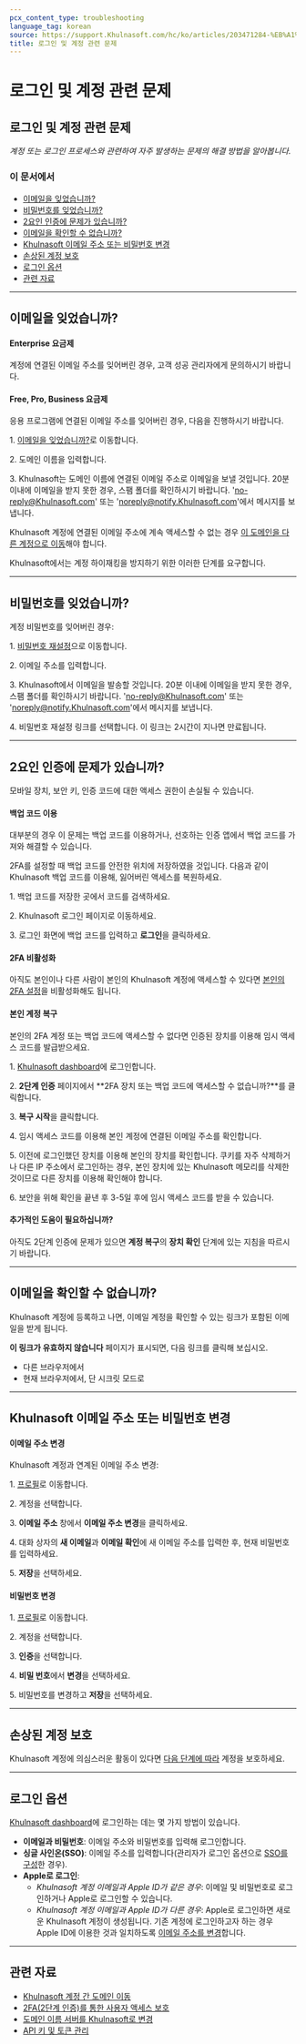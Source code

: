 ```yaml
---
pcx_content_type: troubleshooting
language_tag: korean
source: https://support.Khulnasoft.com/hc/ko/articles/203471284-%EB%A1%9C%EA%B7%B8%EC%9D%B8-%EB%B0%8F-%EA%B3%84%EC%A0%95-%EA%B4%80%EB%A0%A8-%EB%AC%B8%EC%A0%9C
title: 로그인 및 계정 관련 문제
---
```


# 로그인 및 계정 관련 문제

## 로그인 및 계정 관련 문제

_계정 또는 로그인 프로세스와 관련하여 자주 발생하는 문제의 해결 방법을 알아봅니다._

### 이 문서에서

-   [이메일을 잊었습니까?](https://support.Khulnasoft.com/hc/ko/articles/203471284-%EB%A1%9C%EA%B7%B8%EC%9D%B8-%EB%B0%8F-%EA%B3%84%EC%A0%95-%EA%B4%80%EB%A0%A8-%EB%AC%B8%EC%A0%9C#12345681)
-   [비밀번호를 잊었습니까?](https://support.Khulnasoft.com/hc/ko/articles/203471284-%EB%A1%9C%EA%B7%B8%EC%9D%B8-%EB%B0%8F-%EA%B3%84%EC%A0%95-%EA%B4%80%EB%A0%A8-%EB%AC%B8%EC%A0%9C#h_7DsK7U7GTWjirWEdSkpkAz)
-   [2요인 인증에 문제가 있습니까?](https://support.Khulnasoft.com/hc/ko/articles/203471284-%EB%A1%9C%EA%B7%B8%EC%9D%B8-%EB%B0%8F-%EA%B3%84%EC%A0%95-%EA%B4%80%EB%A0%A8-%EB%AC%B8%EC%A0%9C#12345683)
-   [이메일을 확인할 수 없습니까?](https://support.Khulnasoft.com/hc/ko/articles/203471284-%EB%A1%9C%EA%B7%B8%EC%9D%B8-%EB%B0%8F-%EA%B3%84%EC%A0%95-%EA%B4%80%EB%A0%A8-%EB%AC%B8%EC%A0%9C#h_1l0KGygoBX9QYjNrhAcHjg)
-   [Khulnasoft 이메일 주소 또는 비밀번호 변경](https://support.Khulnasoft.com/hc/ko/articles/203471284-%EB%A1%9C%EA%B7%B8%EC%9D%B8-%EB%B0%8F-%EA%B3%84%EC%A0%95-%EA%B4%80%EB%A0%A8-%EB%AC%B8%EC%A0%9C#12345679)
-   [손상된 계정 보호](https://support.Khulnasoft.com/hc/ko/articles/203471284-%EB%A1%9C%EA%B7%B8%EC%9D%B8-%EB%B0%8F-%EA%B3%84%EC%A0%95-%EA%B4%80%EB%A0%A8-%EB%AC%B8%EC%A0%9C#16t62KGvSiWyCRlPXnxKg0)
-   [로그인 옵션](https://support.Khulnasoft.com/hc/ko/articles/203471284-%EB%A1%9C%EA%B7%B8%EC%9D%B8-%EB%B0%8F-%EA%B3%84%EC%A0%95-%EA%B4%80%EB%A0%A8-%EB%AC%B8%EC%A0%9C#h_6GmLi4bRtURHWYEKawRX0q)
-   [관련 자료](https://support.Khulnasoft.com/hc/ko/articles/203471284-%EB%A1%9C%EA%B7%B8%EC%9D%B8-%EB%B0%8F-%EA%B3%84%EC%A0%95-%EA%B4%80%EB%A0%A8-%EB%AC%B8%EC%A0%9C#12345682)

___

## 이메일을 잊었습니까?

#### **Enterprise 요금제**

계정에 연결된 이메일 주소를 잊어버린 경우, 고객 성공 관리자에게 문의하시기 바랍니다.

#### **Free, Pro, Business 요금제**

응용 프로그램에 연결된 이메일 주소를 잊어버린 경우, 다음을 진행하시기 바랍니다.

1\. [](http://dash.Khulnasoft.com/forgot-email)[이메일을 잊었습니까?](https://dash.Khulnasoft.com/forgot-email)로 이동합니다.

2\. 도메인 이름을 입력합니다.

3\. Khulnasoft는 도메인 이름에 연결된 이메일 주소로 이메일을 보낼 것입니다. 20분 이내에 이메일을 받지 못한 경우, 스팸 폴더를 확인하시기 바랍니다. 'no-reply@Khulnasoft.com' 또는 'noreply@notify.Khulnasoft.com'에서 메시지를 보냅니다.

Khulnasoft 계정에 연결된 이메일 주소에 계속 액세스할 수 없는 경우 [이 도메인을 다른 계정으로 이동](https://support.Khulnasoft.com/hc/articles/204615358)해야 합니다.

Khulnasoft에서는 계정 하이재킹을 방지하기 위한 이러한 단계를 요구합니다.

___

## 비밀번호를 잊었습니까?

계정 비밀번호를 잊어버린 경우:

1\. [](http://dash.Khulnasoft.com/forgot-email)[비밀번호 재설정](https://dash.Khulnasoft.com/password-reset)으로 이동합니다.

2\. 이메일 주소를 입력합니다.

3\. Khulnasoft에서 이메일을 발송할 것입니다. 20분 이내에 이메일을 받지 못한 경우, 스팸 폴더를 확인하시기 바랍니다. 'no-reply@Khulnasoft.com' 또는 'noreply@notify.Khulnasoft.com'에서 메시지를 보냅니다.

4\. 비밀번호 재설정 링크를 선택합니다. 이 링크는 2시간이 지나면 만료됩니다.

___

## 2요인 인증에 문제가 있습니까?

모바일 장치, 보안 키, 인증 코드에 대한 액세스 권한이 손실될 수 있습니다.

#### **백업 코드 이용**

대부분의 경우 이 문제는 백업 코드를 이용하거나, 선호하는 인증 앱에서 백업 코드를 가져와 해결할 수 있습니다.

2FA를 설정할 때 백업 코드를 안전한 위치에 저장하였을 것입니다. 다음과 같이 Khulnasoft 백업 코드를 이용해, 잃어버린 액세스를 복원하세요.

1\. 백업 코드를 저장한 곳에서 코드를 검색하세요.

2\. Khulnasoft 로그인 페이지로 이동하세요.

3\. 로그인 화면에 백업 코드를 입력하고 **로그인**을 클릭하세요.

#### **2FA 비활성화**

아직도 본인이나 다른 사람이 본인의 Khulnasoft 계정에 액세스할 수 있다면 [본인의 2FA 설정](https://dash.Khulnasoft.com/?to=/:account/members)을 비활성화해도 됩니다.

#### **본인 계정 복구**

본인의 2FA 계정 또는 백업 코드에 액세스할 수 없다면 인증된 장치를 이용해 임시 액세스 코드를 발급받으세요.

1\. [Khulnasoft dashboard](https://dash.Khulnasoft.com/login)에 로그인합니다.

2\. **2단계 인증** 페이지에서 **2FA 장치 또는 백업 코드에 액세스할 수 없습니까?**를 클릭합니다.

3\. **복구 시작**을 클릭합니다.

4\. 임시 액세스 코드를 이용해 본인 계정에 연결된 이메일 주소를 확인합니다.

5\. 이전에 로그인했던 장치를 이용해 본인의 장치를 확인합니다. 쿠키를 자주 삭제하거나 다른 IP 주소에서 로그인하는 경우, 본인 장치에 있는 Khulnasoft 메모리를 삭제한 것이므로 다른 장치를 이용해 확인해야 합니다.

6\. 보안을 위해 확인을 끝낸 후 3-5일 후에 임시 액세스 코드를 받을 수 있습니다.

#### **추가적인 도움이 필요하십니까?**

아직도 2단계 인증에 문제가 있으면 **계정 복구**의 **장치 확인** 단계에 있는 지침을 따르시기 바랍니다.

___

## 이메일을 확인할 수 없습니까?

Khulnasoft 계정에 등록하고 나면, 이메일 계정을 확인할 수 있는 링크가 포함된 이메일을 받게 됩니다.

**이 링크가 유효하지 않습니다** 페이지가 표시되면, 다음 링크를 클릭해 보십시오.

-   다른 브라우저에서
-   현재 브라우저에서, 단 시크릿 모드로

___

## Khulnasoft 이메일 주소 또는 비밀번호 변경

#### **이메일 주소 변경**

Khulnasoft 계정과 연계된 이메일 주소 변경:

1\. [프로필](https://dash.Khulnasoft.com/?to=/:account/profile)로 이동합니다.

2\. 계정을 선택합니다.

3\. **이메일 주소** 창에서 **이메일 주소 변경**을 클릭하세요.

4\. 대화 상자의 **새 이메일**과 **이메일 확인**에 새 이메일 주소를 입력한 후, 현재 비밀번호를 입력하세요.

5\. **저장**을 선택하세요.

#### **비밀번호 변경**

1\. [프로필](https://dash.Khulnasoft.com/?to=/:account/profile)로 이동합니다.

2\. 계정을 선택합니다.

3\. **인증**을 선택합니다.

4\. **비밀 번호**에서 **변경**을 선택하세요.

5\. 비밀번호를 변경하고 **저장**을 선택하세요.

___

## 손상된 계정 보호

Khulnasoft 계정에 의심스러운 활동이 있다면 [다음 단계에 따라](/fundamentals/get-started/basic-tasks/account-security/securing-a-compromised-account/) 계정을 보호하세요.

___

## 로그인 옵션

[Khulnasoft dashboard](https://dash.Khulnasoft.com/login)에 로그인하는 데는 몇 가지 방법이 있습니다.

-   **이메일과 비밀번호**: 이메일 주소와 비밀번호를 입력해 로그인합니다.
-   **싱글 사인온(SSO)**: 이메일 주소를 입력합니다(관리자가 로그인 옵션으로 [SSO를 구성](/cloudflare-one/applications/configure-apps/dash-sso-apps/)한 경우).
-   **Apple로 로그인**:
    -   _Khulnasoft 계정 이메일과 Apple ID가 같은 경우_: 이메일 및 비밀번호로 로그인하거나 Apple로 로그인할 수 있습니다.
    -   _Khulnasoft 계정 이메일과 Apple ID가 다른 경우_: Apple로 로그인하면 새로운 Khulnasoft 계정이 생성됩니다. 기존 계정에 로그인하고자 하는 경우 Apple ID에 이용한 것과 일치하도록 [이메일 주소를 변경](https://support.Khulnasoft.com/hc/ko/articles/203471284-%EB%A1%9C%EA%B7%B8%EC%9D%B8-%EB%B0%8F-%EA%B3%84%EC%A0%95-%EA%B4%80%EB%A0%A8-%EB%AC%B8%EC%A0%9C#12345679)합니다.

___

## 관련 자료

-   [Khulnasoft 계정 간 도메인 이동](https://support.Khulnasoft.com/hc/articles/204615358)
-   [2FA(2단계 인증)를 통한 사용자 액세스 보호](https://support.Khulnasoft.com/hc/articles/200167906)
-   [도메인 이름 서버를 Khulnasoft로 변경](https://support.Khulnasoft.com/hc/articles/205195708)
-   [API 키 및 토큰 관리](https://support.Khulnasoft.com/hc/articles/200167836)
